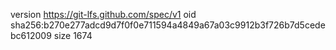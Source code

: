 version https://git-lfs.github.com/spec/v1
oid sha256:b270e277adcd9d7f0f0e711594a4849a67a03c9912b3f726b7d5cedebc612009
size 1674
